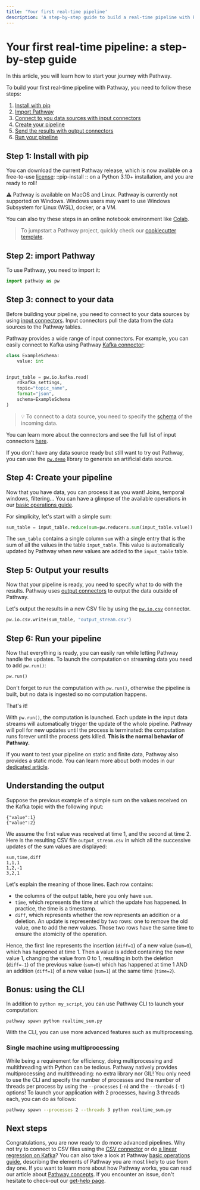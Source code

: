 ```yaml
---
title: 'Your first real-time pipeline'
description: 'A step-by-step guide to build a real-time pipeline with Pathway'
---
```

# Your first real-time pipeline: a step-by-step guide
In this article, you will learn how to start your journey with Pathway.

To build your first real-time pipeline with Pathway, you need to follow these steps:
1. [Install with pip](#step-1-install-with-pip)
2. [Import Pathway](#step-2-import-pathway)
3. [Connect to you data sources with input connectors](#step-3-connect-to-your-data)
4. [Create your pipeline](#step-4-create-your-pipeline)
5. [Send the results with output connectors](#step-5-output-your-results)
6. [Run your pipeline](#step-6-run-your-pipeline)

## Step 1: Install with pip

You can download the current Pathway release, which is now available on a free-to-use [license](https://pathway.com/license):
::pip-install
::
on a Python 3.10+ installation, and you are ready to roll!

⚠️ Pathway is available on MacOS and Linux. Pathway is currently not supported on Windows.
Windows users may want to use Windows Subsystem for Linux (WSL), docker, or a VM.

You can also try these steps in an online notebook environment like [Colab](https://colab.research.google.com/).

> To jumpstart a Pathway project, quickly check our [cookiecutter template](https://github.com/pathwaycom/cookiecutter-pathway).


## Step 2: import Pathway

To use Pathway, you need to import it:

```python
import pathway as pw
```

## Step 3: connect to your data

Before building your pipeline, you need to connect to your data sources by using [input connectors](/developers/user-guide/connecting-to-data/connectors/).
Input connectors pull the data from the data sources to the Pathway tables.

Pathway provides a wide range of input connectors.
For example, you can easily connect to Kafka using Pathway [Kafka connector](/developers/user-guide/connectors/kafka_connectors/):


```python
class ExampleSchema:
    value: int


input_table = pw.io.kafka.read(
    rdkafka_settings,
    topic="topic_name",
    format="json",
    schema=ExampleSchema
)
```

> 💡 To connect to a data source, you need to specify the [schema](/developers/user-guide/types-in-pathway/schema/) of the incoming data.

You can learn more about the connectors and see the full list of input connectors [here](/developers/user-guide/connecting-to-data/connectors/).


If you don't have any data source ready but still want to try out Pathway, you can use the [`pw.demo`](/developers/user-guide/connecting-to-data/artificial-streams/) library to generate an artificial data source.



## Step 4: Create your pipeline
Now that you have data, you can process it as you want!
Joins, temporal windows, filtering...
You can have a glimpse of the available operations in our [basic operations guide](/developers/user-guide/data-transformation/table-operations/).

For simplicity, let's start with a simple sum:

```python
sum_table = input_table.reduce(sum=pw.reducers.sum(input_table.value))
```

The `sum_table` contains a single column `sum` with a single entry that is the sum of all the values in the table `input_table`.
This value is automatically updated by Pathway when new values are added to the `input_table` table.

## Step 5: Output your results

Now that your pipeline is ready, you need to specify what to do with the results.
Pathway uses [output connectors](/developers/user-guide/connecting-to-data/connectors/) to output the data outside of Pathway.

Let's output the results in a new CSV file by using the [`pw.io.csv`](/developers/api-docs/pathway-io/csv/) connector.

```python
pw.io.csv.write(sum_table, "output_stream.csv")
```

## Step 6: Run your pipeline
Now that everything is ready, you can easily run while letting Pathway handle the updates.
To launch the computation on streaming data you need to add `pw.run()`:

```python
pw.run()
```

Don't forget to run the computation with `pw.run()`, otherwise the pipeline is built, but no data is ingested so no computation happens.

That's it!


With `pw.run()`, the computation is launched.
Each update in the input data streams will automatically trigger the update of the whole pipeline.
Pathway will poll for new updates until the process is terminated: the computation runs forever until the process gets killed.
**This is the normal behavior of Pathway.**

If you want to test your pipeline on static and finite data, Pathway also provides a static mode.
You can learn more about both modes in our [dedicated article](/developers/user-guide/connecting-to-data/streaming-and-static-modes/).


## Understanding the output

Suppose the previous example of a simple sum on the values received on the Kafka topic with the following input:
```
{"value":1}
{"value":2}
```

We assume the first value was received at time 1, and the second at time 2.
Here is the resulting CSV file `output_stream.csv` in which all the successive updates of the sum values are displayed:

```shellscript
sum,time,diff
1,1,1
1,2,-1
3,2,1
```

Let's explain the meaning of those lines.
Each row contains:
* the columns of the output table, here you only have `sum`.
* `time`, which represents the time at which the update has happened. In practice, the time is a timestamp.
* `diff`, which represents whether the row represents an addition or a deletion. An update is represented by two rows: one to remove the old value, one to add the new values. Those two rows have the same time to ensure the atomicity of the operation.


Hence, the first line represents the insertion (`diff=1`) of a new value (`sum=0`), which has happened at time 1.
Then a value is added containing the new value 1, changing the value from 0 to 1, resulting in both the deletion (`diff=-1`) of the previous value (`sum=0`) which has happened at time 1 AND an addition (`diff=1`) of a new value (`sum=1`) at the same time (`time=2`).


## Bonus: using the CLI

In addition to `python my_script`, you can use Pathway CLI to launch your computation:

```
pathway spawn python realtime_sum.py
```

With the CLI, you can use more advanced features such as multiprocessing.

### Single machine using multiprocessing
While being a requirement for efficiency, doing multiprocessing and multithreading with Python can be tedious.
Pathway natively provides multiprocessing and multithreading: no extra library nor GIL!
You only need to use the CLI and specify the number of processes and the number of threads per process by using the `--processes` (`-n`) and the `--threads` (`-t`) options!
To launch your application with 2 processes, having 3 threads each, you can do as follows:

```bash
pathway spawn --processes 2 --threads 3 python realtime_sum.py
```


## Next steps
Congratulations, you are now ready to do more advanced pipelines.
Why not try to connect to CSV files using the [CSV connector](/developers/user-guide/connectors/csv_connectors/) or do [a linear regression on Kafka](/developers/showcases/linear_regression_with_kafka)?
You can also take a look at Pathway [basic operations guide](/developers/user-guide/data-transformation/table-operations/), describing the elements of Pathway you are most likely to use from day one.
If you want to learn more about how Pathway works, you can read our article about [Pathway concepts](/developers/user-guide/introduction/concepts).
If you encounter an issue, don't hesitate to check-out our [get-help page](/developers/user-guide/development/get-help/).
